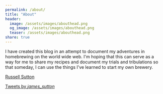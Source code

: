 ```yaml
---
permalink: /about/
title: "About"
header:
  image: /assets/images/abouthead.png
  og_image: /assets/images/abouthead.png
  teaser: /assets/images/abouthead.png
share: true
---
```


I have created this blog in an attempt to document my adventures in homebrewing on the world wide web. I'm hoping that this can serve as a way for me to share my recipes and document my trials and tribulations so that someday, I can use the things I've learned to start my own brewery.

<script type="text/javascript" src="https://platform.linkedin.com/badges/js/profile.js" async defer></script>

<div class="LI-profile-badge"  data-version="v1" data-size="medium" data-locale="en_US" data-type="vertical" data-theme="light" data-vanity="russellsutton1"><a class="LI-simple-link" href='https://www.linkedin.com/in/russellsutton1?trk=profile-badge'>Russell Sutton</a></div>

<a class="twitter-timeline" data-height="666" data-dnt="true" href="https://twitter.com/_james_sutton_?ref_src=twsrc%5Etfw">Tweets by _james_sutton_</a> <script async src="https://platform.twitter.com/widgets.js" charset="utf-8"></script> 